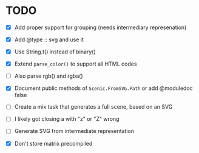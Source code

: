 # TODO

- [x] Add proper support for grouping (needs intermediary represenation)

- [x] Add @type :: svg and use it

- [x] Use String.t() instead of binary()

- [x] Extend `parse_color()` to support all HTML codes

- [ ] Also parse rgb() and rgba()

- [x] Document public methods of `Scenic.FromSVG.Path` or add @moduledoc false

- [ ] Create a mix task that generates a full scene, based on an SVG

- [ ] I likely got closing a <path> with "z" or "Z" wrong 

- [ ] Generate SVG from intermediate representation

- [x] Don't store matrix precompiled
